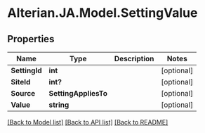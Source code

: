 # Alterian.JA.Model.SettingValue

## Properties

Name | Type | Description | Notes
------------ | ------------- | ------------- | -------------
**SettingId** | **int** |  | [optional] 
**SiteId** | **int?** |  | [optional] 
**Source** | **SettingAppliesTo** |  | [optional] 
**Value** | **string** |  | [optional] 

[[Back to Model list]](../README.md#documentation-for-models) [[Back to API list]](../README.md#documentation-for-api-endpoints) [[Back to README]](../README.md)

